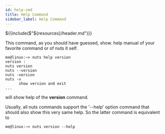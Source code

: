 ```yaml
---
id: help-cmd
title: Help Command
sidebar_label: Help Command
---
```

${{include($"${resources}/header.md")}}


This command, as you should have guessed, show. help manual of your favorite command or of nuts it self.
```
me@linux:~> nuts help version
version :
nuts version
nuts --version
nuts -version
nuts -v
      show version and exit
...
```
will show help of the **version** command.

Usually, all nuts commands support the '--help' option command that should also show this very same help.
So the latter command is equivalent to
```
me@linux:~> nuts version --help
```
